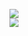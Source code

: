 [![](https://img.shields.io/badge/Made%20With-Github%20Spray-lightgrey.svg?style=for-the-badge&logo=github)](https://github.com/Annihil/github-spray#8840)  
[![](https://i.imgur.com/2DrTn0Z.gif)](https://github.com/Annihil/github-spray)